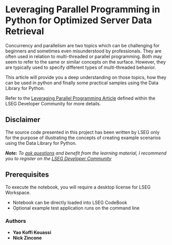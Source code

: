 # Leveraging Parallel Programming in Python for Optimized Server Data Retrieval

Concurrency and parallelism are two topics which can be challenging for beginners and sometimes even misunderstood by professionals. They are often used in relation to multi-threaded or parallel programming. Both may seem to refer to the same or similar concepts on the surface. However, they are typically used to specify different types of multi-threaded behavior.

This article will provide you a deep understanding on those topics, how they can be used in python and finally some practical samples using the Data Library for Python.

Refer to the [Leveraging Parallel Programming Article](https://developers.lseg.com/en/article-catalog/article/leveraging-parallel-programming-in-python) defined within the LSEG Developer Community for more details.

## <a id="disclaimer"></a>Disclaimer
The source code presented in this project has been written by LSEG only for the purpose of illustrating the concepts of creating example scenarios using the Data Library for Python.

***Note:** To [ask questions](https://community.developers.refinitiv.com/index.html) and benefit from the learning material, I recommend you to register on the [LSEG Developer Community](https://developers.lseg.com)*

## <a name="prerequisites"></a>Prerequisites

To execute the notebook, you will require a desktop license for LSEG Workspace.

- Notebook can be directly loaded into LSEG CodeBook
- Optional example test application runs on the command line


### <a id="authors"></a>Authors

* **Yao Koffi Kouassi**
* **Nick Zincone**





